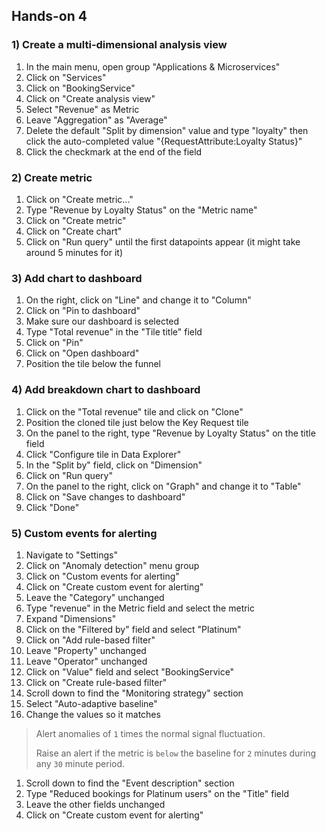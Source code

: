 ## Hands-on 4

### 1) Create a multi-dimensional analysis view
1. In the main menu, open group "Applications & Microservices"
1. Click on "Services"
1. Click on "BookingService"
1. Click on "Create analysis view"
1. Select "Revenue" as Metric
1. Leave "Aggregation" as "Average"
1. Delete the default "Split by dimension" value and type "loyalty" then click the auto-completed value "{RequestAttribute:Loyalty Status}"
1. Click the checkmark at the end of the field

### 2) Create metric 

1. Click on "Create metric..."
1. Type "Revenue by Loyalty Status" on the "Metric name"
1. Click on "Create metric"
1. Click on "Create chart"
1. Click on "Run query" until the first datapoints appear (it might take around 5 minutes for it)

### 3) Add chart to dashboard

1. On the right, click on "Line" and change it to "Column"
1. Click on "Pin to dashboard"
1. Make sure our dashboard is selected
1. Type "Total revenue" in the "Tile title" field
1. Click on "Pin"
1. Click on "Open dashboard"
1. Position the tile below the funnel

### 4) Add breakdown chart to dashboard
1. Click on the "Total revenue" tile and click on "Clone"
1. Position the cloned tile just below the Key Request tile
1. On the panel to the right, type "Revenue by Loyalty Status" on the title field
1. Click "Configure tile in Data Explorer" 
1. In the "Split by" field, click on "Dimension"
1. Click on "Run query"
1. On the panel to the right, click on "Graph" and change it to "Table"
1. Click on "Save changes to dashboard"
1. Click "Done"

### 5) Custom events for alerting

1. Navigate to "Settings"
1. Click on "Anomaly detection" menu group
1. Click on "Custom events for alerting"
1. Click on "Create custom event for alerting"
1. Leave the "Category" unchanged
1. Type "revenue" in the Metric field and select the metric
1. Expand "Dimensions"
1. Click on the "Filtered by" field and select "Platinum"
1. Click on "Add rule-based filter"
1. Leave "Property" unchanged
1. Leave "Operator" unchanged
1. Click on "Value" field and select "BookingService"
1. Click on "Create rule-based filter"
1. Scroll down to find the "Monitoring strategy" section
1. Select "Auto-adaptive baseline"
1. Change the values so it matches

>Alert anomalies of `1` times the normal signal fluctuation.
>
> Raise an alert if the metric is `below` the baseline for `2` minutes during any `30` minute period.

1. Scroll down to find the "Event description" section
1. Type "Reduced bookings for Platinum users" on the "Title" field
1. Leave the other fields unchanged
1. Click on "Create custom event for alerting" 
